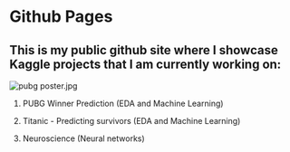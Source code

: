 # Github Pages

## This is my public github site where I showcase Kaggle projects that I am currently working on:
![pubg poster.jpg](https://www.windowscentral.com/sites/wpcentral.com/files/styles/xlarge/public/field/image/2018/01/pubg%20poster.jpg?itok=fCydk_kg)
1. PUBG Winner Prediction (EDA and Machine Learning)

2. Titanic - Predicting survivors (EDA and Machine Learning)
3. Neuroscience (Neural networks)
